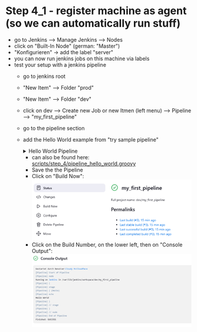 # Step 4_1 - register machine as agent (so we can automatically run stuff)

- go to Jenkins --> Manage Jenkins --> Nodes
- click on "Built-In Node" (german: "Master")
- "Konfigurieren" -> add the label "server"
- you can now run jenkins jobs on this machine via labels
- test your setup with a jenkins pipeline
  - go to jenkins root
  - "New Item" --> Folder "prod"
  - "New Item" --> Folder "dev"
  - click on dev --> Create new Job or new Itmen (left menu) --> Pipeline --> "my_first_pipeline"
  - go to the pipeline section
  - add the Hello World example from "try sample pipeline"
    <details>
        <summary>Hello World Pipeline</summary>

    ```groovy
    pipeline {
        agent any

        stages {
            stage('Hello') {
                steps {
                    echo 'Hello World'
                }
            }
        }
    }
    ```

    </details>

    - can also be found here: [scripts/step_4/pipeline_hello_world.groovy](../scripts/step_4/pipeline_hello_world.groovy)
    - Save the the Pipeline
    - Click on "Build Now":  
    ![Build Now Button](../images/Jenkins_Run_EN.png)
    - Click on the Build Number, on the lower left, then on "Console Output":   
    ![Hello World Console Output](../images/Jenkins_Output_EN.png)
